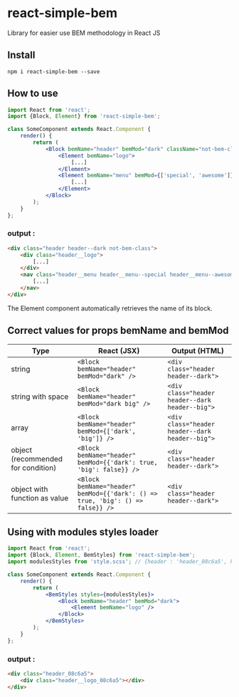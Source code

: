 # react-simple-bem
Library for easier use BEM methodology in React JS

## Install

```
npm i react-simple-bem --save
```

## How to use 

```jsx
import React from 'react';
import {Block, Element} from 'react-simple-bem';

class SomeComponent extends React.Component {
    render() {
        return (
            <Block bemName="header" bemMod="dark" className="not-bem-class">
                <Element bemName="logo">
                    [...]
                </Element>
                <Element bemName="menu" bemMod={['special', 'awesome']} tagName="nav">
                    [...]
                </Element>
            </Block>
        );
    }
};
```
### output :

```html
<div class="header header--dark not-bem-class">
    <div class="header__logo">
        [...]
    </div>
    <nav class="header__menu header__menu--special header__menu--awesome">
        [...]
    </nav>
</div>
```

The Element component automatically retrieves the name of its block.


## Correct values for props bemName and bemMod

Type | React (JSX) | Output (HTML)
--- | --- | ---
string | `<Block bemName="header" bemMod="dark" />` | `<div class="header header--dark">`
string with space | `<Block bemName="header" bemMod="dark big" />` | `<div class="header header--dark header--big">`
array | `<Block bemName="header" bemMod={['dark', 'big']} />` | `<div class="header header--dark header--big">`
object (recommended for condition) | `<Block bemName="header" bemMod={{'dark': true, 'big': false}} />` | `<div class="header header--dark">`
object with function as value | `<Block bemName="header" bemMod={{'dark': () => true, 'big': () => false}} />` | `<div class="header header--dark">`


## Using with modules styles loader

```jsx
import React from 'react';
import {Block, Element, BemStyles} from 'react-simple-bem';
import modulesStyles from 'style.scss'; // {header : 'header_08c6a5', header__logo : 'header__logo_08c6a5'}

class SomeComponent extends React.Component {
    render() {
        return (
            <BemStyles styles={modulesStyles}>
                <Block bemName="header" bemMod="dark">
                    <Element bemName="logo" />
                </Block>
            </BemStyles>
        );
    }
};
```
### output :

```html
<div class="header_08c6a5">
    <div class="header__logo_08c6a5"></div>
</div>
```
